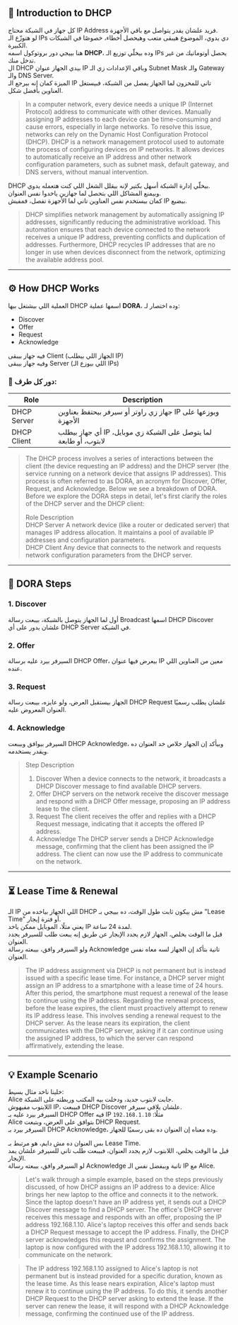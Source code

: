 ## 📘 Introduction to DHCP

كل جهاز في الشبكة محتاج IP Address فريد علشان يقدر يتواصل مع باقي الأجهزة.  
لو هتوزّع الـ IPs دي يدوي، الموضوع هيبقى متعب وهيحصل أخطاء، خصوصًا في الشبكات الكبيرة.  
هنا بييجي دور بروتوكول اسمه **DHCP**، وده بيخلّي توزيع الـ IPs يحصل أوتوماتيك من غير تدخل منك.  
ال DHCP بيدي الجهاز عنوان IP وباقي الإعدادات زي الـ Subnet Mask والـ Gateway والـ DNS Server.  
الميزة كمان إنه بيرجع الـ IP تاني للمخزون لما الجهاز يفصل من الشبكة، فبيستغل العناوين بأفضل شكل.

> In a computer network, every device needs a unique IP (Internet Protocol) address to communicate with other devices. Manually assigning IP addresses to each device can be time-consuming and cause errors, especially in large networks. To resolve this issue, networks can rely on the Dynamic Host Configuration Protocol (DHCP). DHCP is a network management protocol used to automate the process of configuring devices on IP networks. It allows devices to automatically receive an IP address and other network configuration parameters, such as subnet mask, default gateway, and DNS servers, without manual intervention.

DHCP بيخلّي إدارة الشبكة أسهل بكتير لإنه بيقلل الشغل اللي كنت هتعمله يدوي.  
وبيمنع المشاكل اللي بتحصل لما جهازين ياخدوا نفس العنوان.  
كمان بيستخدم نفس العناوين تاني لما الأجهزة تفصل، فمفيش IP بيضيع.

> DHCP simplifies network management by automatically assigning IP addresses, significantly reducing the administrative workload. This automation ensures that each device connected to the network receives a unique IP address, preventing conflicts and duplication of addresses. Furthermore, DHCP recycles IP addresses that are no longer in use when devices disconnect from the network, optimizing the available address pool.

---

## ⚙️ How DHCP Works

العملية اللي بيشتغل بيها DHCP اسمها عملية **DORA**، وده اختصار لـ:
- Discover
- Offer
- Request
- Acknowledge

فيه جهاز بيبقى Client (الجهاز اللي بيطلب IP)  
وفيه جهاز بيبقى Server (اللي بيوزع الـ IPs)

### 📌 دور كل طرف:

| Role         | Description                                                                 |
|--------------|-----------------------------------------------------------------------------|
| DHCP Server  | جهاز زي راوتر أو سيرفر بيحتفظ بعناوين IP ويوزعها على الأجهزة               |
| DHCP Client  | أي جهاز بيطلب IP لما يتوصل على الشبكة زي موبايل، لابتوب، أو طابعة           |

> The DHCP process involves a series of interactions between the client (the device requesting an IP address) and the DHCP server (the service running on a network device that assigns IP addresses). This process is often referred to as DORA, an acronym for Discover, Offer, Request, and Acknowledge. Below we see a breakdown of DORA. Before we explore the DORA steps in detail, let's first clarify the roles of the DHCP server and the DHCP client:
> 
> Role 	Description  
> DHCP Server 	A network device (like a router or dedicated server) that manages IP address allocation. It maintains a pool of available IP addresses and configuration parameters.  
> DHCP Client 	Any device that connects to the network and requests network configuration parameters from the DHCP server.

---

## 🔄 DORA Steps

### 1. Discover  
أول لما الجهاز يتوصل بالشبكة، بيبعت رسالة Broadcast اسمها DHCP Discover علشان يدور على أي DHCP Server في الشبكة.

### 2. Offer  
السيرفر بيرد عليه برسالة DHCP Offer، بيعرض فيها عنوان IP معين من العناوين اللي عنده.

### 3. Request  
الجهاز بيستقبل العرض، ولو عايزه، بيبعت رسالة DHCP Request علشان يطلب رسميًا العنوان المعروض عليه.

### 4. Acknowledge  
السيرفر بيوافق وبيبعت DHCP Acknowledge، وبيأكد إن الجهاز خلاص خد العنوان ده ويقدر يستخدمه.

> Step 	Description  
> 1. Discover 	When a device connects to the network, it broadcasts a DHCP Discover message to find available DHCP servers.  
> 2. Offer 	DHCP servers on the network receive the discover message and respond with a DHCP Offer message, proposing an IP address lease to the client.  
> 3. Request 	The client receives the offer and replies with a DHCP Request message, indicating that it accepts the offered IP address.  
> 4. Acknowledge 	The DHCP server sends a DHCP Acknowledge message, confirming that the client has been assigned the IP address. The client can now use the IP address to communicate on the network.

---

## ⏳ Lease Time & Renewal

الـ IP اللي الجهاز بياخده من DHCP مش بيكون ثابت طول الوقت، ده بييجي بـ "Lease Time" أو فترة إيجار.  
يعني مثلًا، الموبايل ممكن ياخد IP لمدة 24 ساعة.  
قبل ما الوقت يخلص، الجهاز لازم يجدد الإيجار عن طريق إنه يبعت طلب للسيرفر يجدد العنوان.  
ولو السيرفر وافق، بيبعته رسالة Acknowledge تانية بتأكد إن الجهاز لسه معاه نفس العنوان.

> The IP address assignment via DHCP is not permanent but is instead issued with a specific lease time. For instance, a DHCP server might assign an IP address to a smartphone with a lease time of 24 hours. After this period, the smartphone must request a renewal of the lease to continue using the IP address. Regarding the renewal process, before the lease expires, the client must proactively attempt to renew its IP address lease. This involves sending a renewal request to the DHCP server. As the lease nears its expiration, the client communicates with the DHCP server, asking if it can continue using the assigned IP address, to which the server can respond affirmatively, extending the lease.

---

## 💡 Example Scenario

خلينا ناخد مثال بسيط:  
Alice جابت لابتوب جديد، ودخلت بيه المكتب وربطته على الشبكة.  
اللابتوب مفيهوش IP، فبيبعت DHCP Discover علشان يلاقي سيرفر.  
السيرفر بيرد عليه بـ DHCP Offer فيه IP مثلًا: `192.168.1.10`  
Alice بتوافق على العرض، وبتبعت DHCP Request.  
السيرفر بيرد بـ DHCP Acknowledge، وده معناه إن العنوان ده بقى رسميًا للجهاز.

بس العنوان ده مش دايم، هو مرتبط بـ Lease Time.  
قبل ما الوقت يخلص، اللابتوب لازم يجدد العنوان، فبيبعت طلب تاني للسيرفر علشان يمد الإيجار.  
لو السيرفر وافق، بيبعته رسالة Acknowledge تانية وبيفضل نفس الـ IP مع Alice.

> Let's walk through a simple example, based on the steps previously discussed, of how DHCP assigns an IP address to a device: Alice brings her new laptop to the office and connects it to the network. Since the laptop doesn't have an IP address yet, it sends out a DHCP Discover message to find a DHCP server. The office's DHCP server receives this message and responds with an offer, proposing the IP address 192.168.1.10. Alice's laptop receives this offer and sends back a DHCP Request message to accept the IP address. Finally, the DHCP server acknowledges this request and confirms the assignment. The laptop is now configured with the IP address 192.168.1.10, allowing it to communicate on the network.

> The IP address 192.168.1.10 assigned to Alice's laptop is not permanent but is instead provided for a specific duration, known as the lease time. As this lease nears expiration, Alice's laptop must renew it to continue using the IP address. To do this, it sends another DHCP Request to the DHCP server asking to extend the lease. If the server can renew the lease, it will respond with a DHCP Acknowledge message, confirming the continued use of the IP address.
